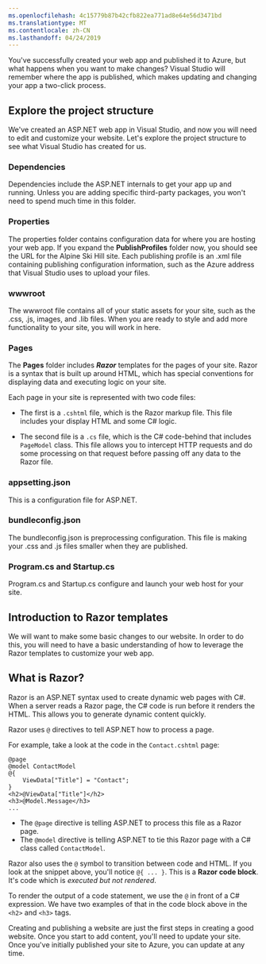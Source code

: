 ```yaml
---
ms.openlocfilehash: 4c15779b87b42cfb822ea771ad8e64e56d3471bd
ms.translationtype: MT
ms.contentlocale: zh-CN
ms.lasthandoff: 04/24/2019
---
```

You've successfully created your web app and published it to Azure, but what happens when you want to make changes? Visual Studio will remember where the app is published, which makes updating and changing your app a two-click process.

## <a name="explore-the-project-structure"></a>Explore the project structure

We've created an ASP.NET web app in Visual Studio, and now you will need to edit and customize your website. Let's explore the project structure to see what Visual Studio has created for us.

### <a name="dependencies"></a>Dependencies

Dependencies include the ASP.NET internals to get your app up and running. Unless you are adding specific third-party packages, you won't need to spend much time in this folder.

### <a name="properties"></a>Properties

The properties folder contains configuration data for where you are hosting your web app. If you expand the **PublishProfiles** folder now, you should see the URL for the Alpine Ski Hill site. Each publishing profile is an .xml file containing publishing configuration information, such as the Azure address that Visual Studio uses to upload your files.

### <a name="wwwroot"></a>wwwroot

The wwwroot file contains all of your static assets for your site, such as the .css, .js, images, and .lib files. When you are ready to style and add more functionality to your site, you will work in here.

### <a name="pages"></a>Pages

The **Pages** folder includes _**Razor**_ templates for the pages of your site.
Razor is a syntax that is built up around HTML, which has special conventions for displaying data and executing logic on your site.

Each page in your site is represented with two code files:

- The first is a `.cshtml` file, which is the Razor markup file. This file includes your display HTML and some C# logic.

- The second file is a `.cs` file, which is the C# code-behind that includes `PageModel` class. This file allows you to intercept HTTP requests and do some processing on that request before passing off any data to the Razor file.

### <a name="appsettingjson"></a>appsetting.json

This is a configuration file for ASP.NET.

### <a name="bundleconfigjson"></a>bundleconfig.json

The bundleconfig.json is preprocessing configuration. This file is making your .css and .js files smaller when they are published.

### <a name="programcs-and-startupcs"></a>Program.cs and Startup.cs

Program.cs and Startup.cs configure and launch your web host for your site.

## <a name="introduction-to-razor-templates"></a>Introduction to Razor templates

We will want to make some basic changes to our website. In order to do this, you will need to have a basic understanding of how to leverage the Razor templates to customize your web app.

## <a name="what-is-razor"></a>What is Razor?

Razor is an ASP.NET syntax used to create dynamic web pages with C#. When a server reads a Razor page, the C# code is run before it renders the HTML. This allows you to generate dynamic content quickly.

Razor uses `@` directives to tell ASP.NET how to process a page.

For example, take a look at the code in the `Contact.cshtml` page:

```aspx-csharp
@page
@model ContactModel
@{
    ViewData["Title"] = "Contact";
}
<h2>@ViewData["Title"]</h2>
<h3>@Model.Message</h3>
...
```

- The `@page` directive is telling ASP.NET to process this file as a Razor page.
- The `@model` directive is telling ASP.NET to tie this Razor page with a C# class called `ContactModel`.

Razor also uses the `@` symbol to transition between code and HTML. If you look at the snippet above, you'll notice `@{ ... }`. This is a **Razor code block**. It's code which is _executed but not rendered_.

To render the output of a code statement, we use the `@` in front of a C# expression. We have two examples of that in the code block above in the `<h2>` and `<h3>` tags.

Creating and publishing a website are just the first steps in creating a good website. Once you start to add content, you'll need to update your site. Once you've initially published your site to Azure, you can update at any time.
